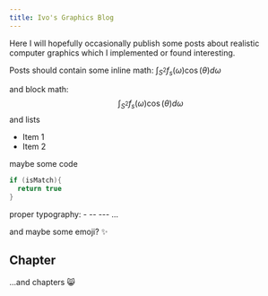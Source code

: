 ```yaml
---
title: Ivo's Graphics Blog
---
```


Here I will hopefully occasionally publish some posts about realistic computer graphics which I implemented or found interesting.



Posts should contain some inline math: $\int_{S^2}f_s(\omega)\cos(\theta)d\omega$ 

and block math:
$$
\int_{S^2}f_s(\omega)\cos(\theta)d\omega
$$
and lists

* Item 1
* Item 2

maybe some code

```c++
if (isMatch){
  return true
}
```

proper typography: - -- --- ...

and maybe some emoji? :sparkles:

## Chapter

...and chapters :smile_cat: